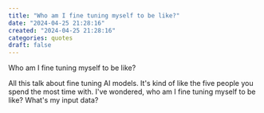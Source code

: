 ```yaml
---
title: "Who am I fine tuning myself to be like?"
date: "2024-04-25 21:28:16"  
created: "2024-04-25 21:28:16"
categories: quotes  
draft: false
---
```

Who am I fine tuning myself to be like?

All this talk about fine tuning AI models. It's kind of like the five people you spend the most time with. I've wondered, who am I fine tuning myself to be like? What's my input data?
